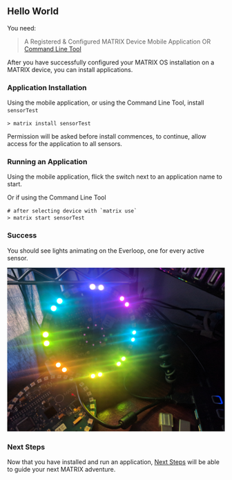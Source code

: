 ## Hello World

You need:
> A Registered & Configured MATRIX Device
> Mobile Application
OR 
> [Command Line Tool](../overview/cli.md)

After you have successfully configured your MATRIX OS installation on a MATRIX device, you can install applications.

### Application Installation
Using the mobile application, or using the Command Line Tool, install `sensorTest`

```
> matrix install sensorTest
```

Permission will be asked before install commences, to continue, allow access for the application to all sensors.

### Running an Application
Using the mobile application, flick the switch next to an application name to start.

Or if using the Command Line Tool

```
# after selecting device with `matrix use`
> matrix start sensorTest
```

### Success
You should see lights animating on the Everloop, one for every active sensor.

![Sensor Test Success](../img/sensor-test.jpg)


### Next Steps
Now that you have installed and run an application, [Next Steps](next-steps.md) will be able to guide your next MATRIX adventure.